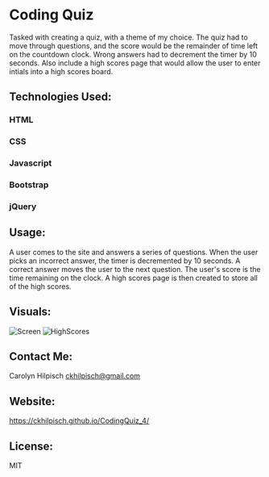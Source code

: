 # Coding Quiz
Tasked with creating a quiz, with a theme of my choice.   The quiz had to move through questions, and the score would be the remainder of time left on the countdown clock.   Wrong answers had to decrement the timer by 10 seconds.   Also include a high scores page that would allow the user to enter intials into a high scores board.  
 

## Technologies Used:
### HTML
### CSS
### Javascript
### Bootstrap
### jQuery

## Usage:
A user comes to the site and answers a series of questions.   When the user picks an incorrect answer, the timer is decremented by 10 seconds.   A correct answer moves the user to the next question.   The user's score is the time remaining on the clock.   A high scores page is then created to store all of the high scores.

## Visuals:
![Screen](assets/Screen.png)
![HighScores](assets/HighScores.png)

## Contact Me:
Carolyn Hilpisch
ckhilpisch@gmail.com

## Website:
https://ckhilpisch.github.io/CodingQuiz_4/

## License: 
MIT
